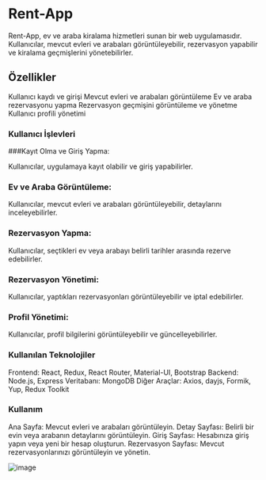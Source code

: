 # Rent-App

Rent-App, ev ve araba kiralama hizmetleri sunan bir web uygulamasıdır. Kullanıcılar, mevcut evleri ve arabaları görüntüleyebilir, rezervasyon yapabilir ve kiralama geçmişlerini yönetebilirler.

## Özellikler

Kullanıcı kaydı ve girişi
Mevcut evleri ve arabaları görüntüleme
Ev ve araba rezervasyonu yapma
Rezervasyon geçmişini görüntüleme ve yönetme
Kullanıcı profili yönetimi

### Kullanıcı İşlevleri

###Kayıt Olma ve Giriş Yapma: 

Kullanıcılar, uygulamaya kayıt olabilir ve giriş yapabilirler.
### Ev ve Araba Görüntüleme:

Kullanıcılar, mevcut evleri ve arabaları görüntüleyebilir, detaylarını inceleyebilirler.
### Rezervasyon Yapma: 

Kullanıcılar, seçtikleri ev veya arabayı belirli tarihler arasında rezerve edebilirler.
### Rezervasyon Yönetimi: 

Kullanıcılar, yaptıkları rezervasyonları görüntüleyebilir ve iptal edebilirler.
### Profil Yönetimi: 

Kullanıcılar, profil bilgilerini görüntüleyebilir ve güncelleyebilirler.

### Kullanılan Teknolojiler

Frontend: React, Redux, React Router, Material-UI, Bootstrap
Backend: Node.js, Express
Veritabanı: MongoDB
Diğer Araçlar: Axios, dayjs, Formik, Yup, Redux Toolkit

### Kullanım

Ana Sayfa: Mevcut evleri ve arabaları görüntüleyin.
Detay Sayfası: Belirli bir evin veya arabanın detaylarını görüntüleyin.
Giriş Sayfası: Hesabınıza giriş yapın veya yeni bir hesap oluşturun.
Rezervasyon Sayfası: Mevcut rezervasyonlarınızı görüntüleyin ve yönetin.

![image](https://github.com/Mfeyza/Atlas_Rent_FullStack/assets/144602340/bd14133b-47a9-47f5-a8c2-ad41b77aafa2)

